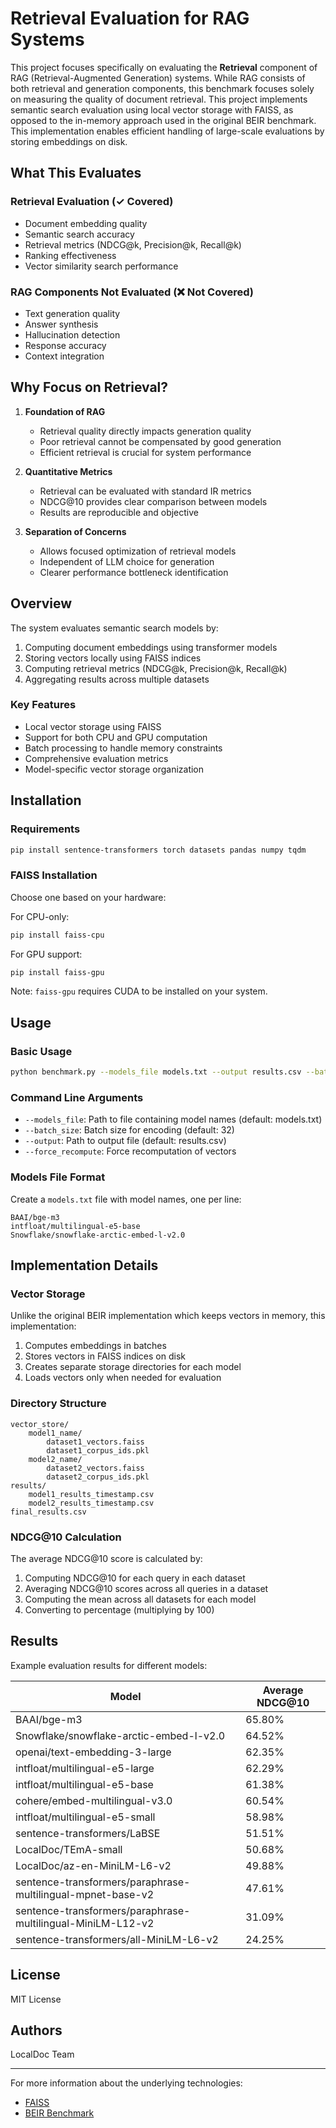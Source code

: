 # Retrieval Evaluation for RAG Systems

This project focuses specifically on evaluating the **Retrieval** component of RAG (Retrieval-Augmented Generation) systems. While RAG consists of both retrieval and generation components, this benchmark focuses solely on measuring the quality of document retrieval. This project implements semantic search evaluation using local vector storage with FAISS, as opposed to the in-memory approach used in the original BEIR benchmark. This implementation enables efficient handling of large-scale evaluations by storing embeddings on disk.


## What This Evaluates

### Retrieval Evaluation (✓ Covered)
- Document embedding quality
- Semantic search accuracy
- Retrieval metrics (NDCG@k, Precision@k, Recall@k)
- Ranking effectiveness
- Vector similarity search performance

### RAG Components Not Evaluated (❌ Not Covered)
- Text generation quality
- Answer synthesis
- Hallucination detection
- Response accuracy
- Context integration

## Why Focus on Retrieval?

1. **Foundation of RAG**
   - Retrieval quality directly impacts generation quality
   - Poor retrieval cannot be compensated by good generation
   - Efficient retrieval is crucial for system performance

2. **Quantitative Metrics**
   - Retrieval can be evaluated with standard IR metrics
   - NDCG@10 provides clear comparison between models
   - Results are reproducible and objective

3. **Separation of Concerns**
   - Allows focused optimization of retrieval models
   - Independent of LLM choice for generation
   - Clearer performance bottleneck identification

## Overview

The system evaluates semantic search models by:
1. Computing document embeddings using transformer models
2. Storing vectors locally using FAISS indices
3. Computing retrieval metrics (NDCG@k, Precision@k, Recall@k)
4. Aggregating results across multiple datasets

### Key Features
- Local vector storage using FAISS
- Support for both CPU and GPU computation
- Batch processing to handle memory constraints
- Comprehensive evaluation metrics
- Model-specific vector storage organization

## Installation

### Requirements
```bash
pip install sentence-transformers torch datasets pandas numpy tqdm
```

### FAISS Installation
Choose one based on your hardware:

For CPU-only:
```bash
pip install faiss-cpu
```

For GPU support:
```bash
pip install faiss-gpu
```

Note: `faiss-gpu` requires CUDA to be installed on your system.

## Usage

### Basic Usage
```bash
python benchmark.py --models_file models.txt --output results.csv --batch_size 32
```

### Command Line Arguments
- `--models_file`: Path to file containing model names (default: models.txt)
- `--batch_size`: Batch size for encoding (default: 32)
- `--output`: Path to output file (default: results.csv)
- `--force_recompute`: Force recomputation of vectors

### Models File Format
Create a `models.txt` file with model names, one per line:
```text
BAAI/bge-m3
intfloat/multilingual-e5-base
Snowflake/snowflake-arctic-embed-l-v2.0
```

## Implementation Details

### Vector Storage
Unlike the original BEIR implementation which keeps vectors in memory, this implementation:
1. Computes embeddings in batches
2. Stores vectors in FAISS indices on disk
3. Creates separate storage directories for each model
4. Loads vectors only when needed for evaluation

### Directory Structure
```
vector_store/
    model1_name/
        dataset1_vectors.faiss
        dataset1_corpus_ids.pkl
    model2_name/
        dataset2_vectors.faiss
        dataset2_corpus_ids.pkl
results/
    model1_results_timestamp.csv
    model2_results_timestamp.csv
final_results.csv
```

### NDCG@10 Calculation
The average NDCG@10 score is calculated by:
1. Computing NDCG@10 for each query in each dataset
2. Averaging NDCG@10 scores across all queries in a dataset
3. Computing the mean across all datasets for each model
4. Converting to percentage (multiplying by 100)

## Results

Example evaluation results for different models:

| Model | Average NDCG@10 |
|-------|----------------|
| BAAI/bge-m3 | 65.80% |
| Snowflake/snowflake-arctic-embed-l-v2.0 | 64.52% |
| openai/text-embedding-3-large | 62.35% |
| intfloat/multilingual-e5-large |  62.29% |
| intfloat/multilingual-e5-base | 61.38% |
| cohere/embed-multilingual-v3.0 | 60.54% |
| intfloat/multilingual-e5-small | 58.98% |
| sentence-transformers/LaBSE | 51.51% |
| LocalDoc/TEmA-small | 50.68% |
| LocalDoc/az-en-MiniLM-L6-v2 | 49.88% |
| sentence-transformers/paraphrase-multilingual-mpnet-base-v2 | 47.61% |
| sentence-transformers/paraphrase-multilingual-MiniLM-L12-v2 | 31.09% |
| sentence-transformers/all-MiniLM-L6-v2 | 24.25% |
## License

MIT License

## Authors

LocalDoc Team

---

For more information about the underlying technologies:
- [FAISS](https://github.com/facebookresearch/faiss)
- [BEIR Benchmark](https://github.com/beir-cellar/beir)
